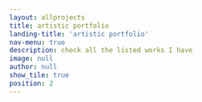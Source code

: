 ```yaml
---
layout: allprojects
title: artistic portfolio
landing-title: 'artistic portfolio'
nav-menu: true
description: check all the listed works I have 
image: null
author: null
show_tile: true
position: 2
---
```

